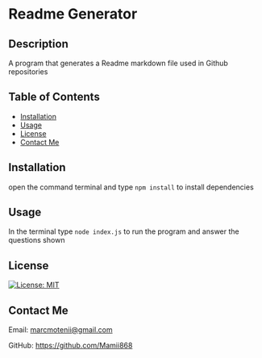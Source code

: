 # Readme Generator
  
  ## Description
  
  A program that generates a Readme markdown file used in Github repositories
  
  ## Table of Contents
  
  - [Installation](#installation)
  - [Usage](#usage)
  - [License](#license)
  - [Contact Me](#contact-me)
  ## Installation
  
  open the command terminal and type ```npm install``` to install dependencies
  
  ## Usage
  
  In the terminal type ```node index.js``` to run the program and answer the questions shown
  
  ## License

  [![License: MIT](https://img.shields.io/badge/License-MIT-yellow.svg)](https://opensource.org/licenses/MIT)

  ## Contact Me

  Email: marcmotenii@gmail.com
 
  GitHub: https://github.com/Mamii868

